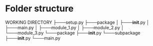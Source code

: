 # Folder structure
WORKING DIRECTORY
├───setup.py
├───package
│   ├───__init__.py
│   ├───main.py
│   ├───module_1.py
│   ├───module_2.py
│   └───module_3.py
└───package
    ├───__init__.py
    └───subpackage
        ├───__init__.py
        └───main.py
